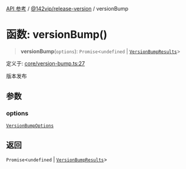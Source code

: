 [API 参考](../wiki/Home) / [@142vip/release-version](../wiki/@142vip.release-version) / versionBump

# 函数: versionBump()

> **versionBump**(`options`): `Promise`\<`undefined` \| [`VersionBumpResults`](../wiki/@142vip.release-version.%E6%8E%A5%E5%8F%A3.VersionBumpResults)\>

定义于: [core/version-bump.ts:27](https://github.com/142vip/core-x/blob/25cf658819688f02293d600e7003b5877a2f9489/packages/release-version/src/core/version-bump.ts#L27)

版本发布

## 参数

### options

[`VersionBumpOptions`](../wiki/@142vip.release-version.%E6%8E%A5%E5%8F%A3.VersionBumpOptions)

## 返回

`Promise`\<`undefined` \| [`VersionBumpResults`](../wiki/@142vip.release-version.%E6%8E%A5%E5%8F%A3.VersionBumpResults)\>
